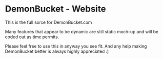 # DemonBucket - Website
This is the full sorce for DemonBucket.com

Many features that appear to be dynamic are still static moch-up and will be coded out as time permits. 

Please feel free to use this in anyway you see fit. And any help making DemonBucket better is always highly appreciated :) 